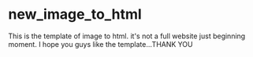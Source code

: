 # new_image_to_html
This is the template of image to html. it's not a full website just beginning moment. I hope you guys like the template...THANK YOU
